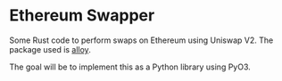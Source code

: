 # Ethereum Swapper

Some Rust code to perform swaps on Ethereum using Uniswap V2. The package used is [alloy](https://alloy.rs/index.html).

The goal will be to implement this as a Python library using PyO3.